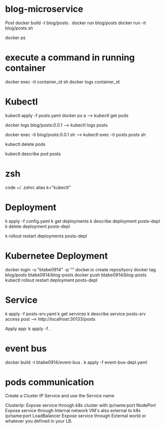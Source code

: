 # blog-microservice

Post 
docker build -t blog/posts .
docker run blog/posts
docker run -it blog/posts sh

docker ps

# execute a command in running container
docker exec -ti container_id sh 
docker logs container_id

# Kubectl
kubectl apply -f posts.yaml 
docker ps a --> kubectl get pods

docker logs blog/posts:0.0.1 --> kubectl logs posts

docker exec -ti blog/posts:0.0.1 sh --> 
kubectl exec -ti posts posts sh

kubectl delete pods

kubectl describe pod posts


# zsh
code ~/ .zshrc
alias k="kubectl"


# Deployment
k apply -f config.yaml
k get deployments
k describe deployment posts-depl
k delete deployment posts-depl

k rollout restart deployments posts-depl

# Kubernetee Deployment
docker login -u "btabe0914" -p "" docker.io
create reposityory
docker tag blog/posts btabe0914/blog-posts
docker push btabe0914/blog-posts
kubectl rollout restart deployment posts-depl

# Service
k apply -f posts-srv.yaml
k get services
k describe service posts-srv
access post --> http://localhost:30133/posts

Apply app:
k apply -f .

# event bus
docker build -t btabe0914/event-bus .
k apply -f event-bus-depl.yaml

# pods communication
Create a Cluster IP Service and use the Service name

ClusterIp:
Expose service through k8s cluster with ip/name:port
NodePort
Expose service through Internal network VM's also external to k8s ip/name:port
LoadBalancer
Expose service through External world or whatever you defined in your LB.
